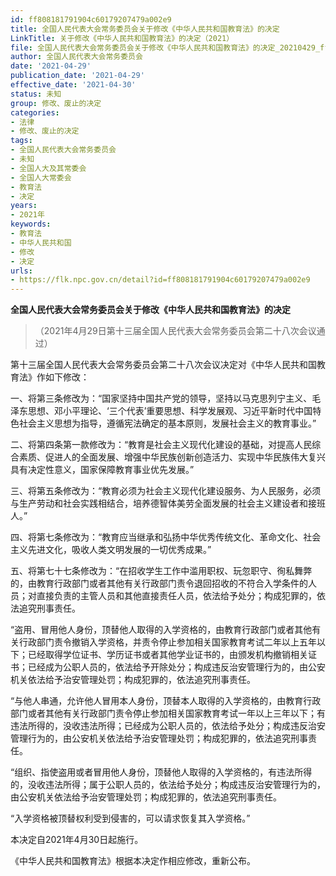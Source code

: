 ```yaml
---
id: ff808181791904c60179207479a002e9
title: 全国人民代表大会常务委员会关于修改《中华人民共和国教育法》的决定
LinkTitle: 关于修改《中华人民共和国教育法》的决定（2021）
file: 全国人民代表大会常务委员会关于修改《中华人民共和国教育法》的决定_20210429_ff808181791904c60179207479a002e9.docx
author: 全国人民代表大会常务委员会
date: '2021-04-29'
publication_date: '2021-04-29'
effective_date: '2021-04-30'
status: 未知
group: 修改、废止的决定
categories:
- 法律
- 修改、废止的决定
tags:
- 全国人民代表大会常务委员会
- 未知
- 全国人大及其常委会
- 全国人大常委会
- 教育法
- 决定
years:
- 2021年
keywords:
- 教育法
- 中华人民共和国
- 修改
- 决定
urls:
- https://flk.npc.gov.cn/detail?id=ff808181791904c60179207479a002e9
---
```


**全国人民代表大会常务委员会关于修改《中华人民共和国教育法》的决定**

> （2021年4月29日第十三届全国人民代表大会常务委员会第二十八次会议通过）

第十三届全国人民代表大会常务委员会第二十八次会议决定对《中华人民共和国教育法》作如下修改：

一、将第三条修改为：“国家坚持中国共产党的领导，坚持以马克思列宁主义、毛泽东思想、邓小平理论、‘三个代表’重要思想、科学发展观、习近平新时代中国特色社会主义思想为指导，遵循宪法确定的基本原则，发展社会主义的教育事业。”

二、将第四条第一款修改为：“教育是社会主义现代化建设的基础，对提高人民综合素质、促进人的全面发展、增强中华民族创新创造活力、实现中华民族伟大复兴具有决定性意义，国家保障教育事业优先发展。”

三、将第五条修改为：“教育必须为社会主义现代化建设服务、为人民服务，必须与生产劳动和社会实践相结合，培养德智体美劳全面发展的社会主义建设者和接班人。”

四、将第七条修改为：“教育应当继承和弘扬中华优秀传统文化、革命文化、社会主义先进文化，吸收人类文明发展的一切优秀成果。”

五、将第七十七条修改为：“在招收学生工作中滥用职权、玩忽职守、徇私舞弊的，由教育行政部门或者其他有关行政部门责令退回招收的不符合入学条件的人员；对直接负责的主管人员和其他直接责任人员，依法给予处分；构成犯罪的，依法追究刑事责任。

“盗用、冒用他人身份，顶替他人取得的入学资格的，由教育行政部门或者其他有关行政部门责令撤销入学资格，并责令停止参加相关国家教育考试二年以上五年以下；已经取得学位证书、学历证书或者其他学业证书的，由颁发机构撤销相关证书；已经成为公职人员的，依法给予开除处分；构成违反治安管理行为的，由公安机关依法给予治安管理处罚；构成犯罪的，依法追究刑事责任。

“与他人串通，允许他人冒用本人身份，顶替本人取得的入学资格的，由教育行政部门或者其他有关行政部门责令停止参加相关国家教育考试一年以上三年以下；有违法所得的，没收违法所得；已经成为公职人员的，依法给予处分；构成违反治安管理行为的，由公安机关依法给予治安管理处罚；构成犯罪的，依法追究刑事责任。

“组织、指使盗用或者冒用他人身份，顶替他人取得的入学资格的，有违法所得的，没收违法所得；属于公职人员的，依法给予处分；构成违反治安管理行为的，由公安机关依法给予治安管理处罚；构成犯罪的，依法追究刑事责任。

“入学资格被顶替权利受到侵害的，可以请求恢复其入学资格。”

本决定自2021年4月30日起施行。

《中华人民共和国教育法》根据本决定作相应修改，重新公布。
